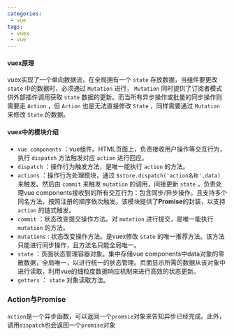 ```yaml
---
categories:
 - vue
tags:
 - vuex 
 - vue
---
```


#### vuex原理

vuex实现了一个单向数据流，在全局拥有一个 `state` 存放数据，当组件要更改 `state` 中的数据时，必须通过 `Mutation` 进行， `Mutation` 同时提供了订阅者模式供外部插件调用获取 `state` 数据的更新。而当所有异步操作或批量的同步操作则需要走 `Action` ，但 `Action` 也是无法直接修改 `State` ，同样需要通过 `Mutation` 来修改 `State` 的数据。

#### vuex中的模块介绍

* `vue components` ：vue组件。HTML页面上，负责接收用户操作等交互行为，执行 `dispatch` 方法触发对应 `action` 进行回应。
* `dispatch` ：操作行为触发方法，是唯一能执行 `action` 的方法。
* `actions` ：操作行为处理模块，通过 `$store.dispatch('action名称',data)` 来触发。然后由 `commit` 来触发 `mutation` 的调用，间接更新 `state` 。负责处理vue components接收到的所有交互行为：包含同步/异步操作。且支持多个同名方法，按照注册的顺序依次触发。该模块提供了**Promise**的封装，以支持 `action` 的链式触发。
* `commit` ：状态改变提交操作方法。对 `mutation` 进行提交，是唯一能执行 `mutation` 的方法。
* `mutations` : 状态改变操作方法。是vuex修改 `state` 的唯一推荐方法。该方法只能进行同步操作，且方法名只能全局唯一。
* `state` ：页面状态管理容器对象。集中存储vue components中data对象的零散数据，全局唯一，以进行统一的状态管理。页面显示所需的数据从该对象中进行读取，利用vue的细粒度数据响应机制来进行高效的状态更新。
* `getters` ： `state` 对象读取方法。

### Action与Promise

`action`是一个异步函数，可以返回一个`promsie`对象来告知异步已经完成。此外，调用`dispatch`也会返回一个`promise`对象
